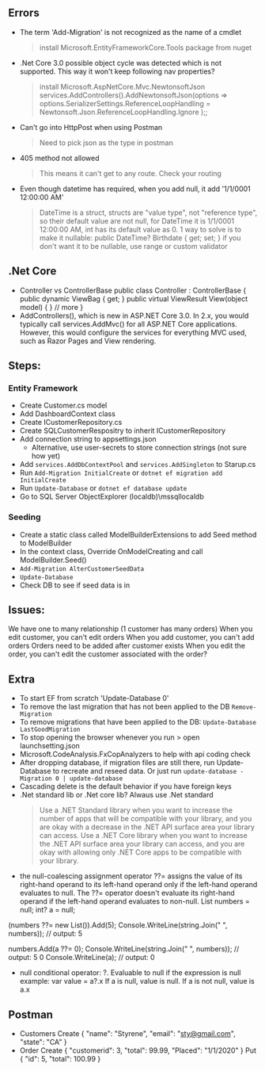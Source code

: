 ﻿## Errors
- The term 'Add-Migration' is not recognized as the name of a cmdlet
	> install Microsoft.EntityFrameworkCore.Tools package from nuget
- .Net Core 3.0 possible object cycle was detected which is not supported. This way it won't keep following nav properties?
	> install Microsoft.AspNetCore.Mvc.NewtonsoftJson
    services.AddControllers().AddNewtonsoftJson(options =>
        options.SerializerSettings.ReferenceLoopHandling = Newtonsoft.Json.ReferenceLoopHandling.Ignore
    );;
- Can't go into HttpPost when using Postman
	> Need to pick json as the type in postman
- 405 method not allowed
	> This means it can't get to any route.  Check your routing
- Even though datetime has required, when you add null, it add '1/1/0001 12:00:00 AM'
	> DateTime is a struct, structs are "value type", not "reference type", so their default value are not null, for DateTime it is 1/1/0001 12:00:00 AM, int has its default value as 0.
	> 1 way to solve is to make it nullable: public DateTime? Birthdate { get; set; }
	> if you don't want it to be nullable, use range or custom validator

## .Net Core
- Controller vs ControllerBase
public class Controller : ControllerBase
{
    public dynamic ViewBag { get; }
    public virtual ViewResult View(object model) { }
    // more
}
- AddControllers(), which is new in ASP.NET Core 3.0. In 2.x, you would typically call services.AddMvc() for all ASP.NET Core applications. However, this would configure the services for everything MVC used, such as Razor Pages and View rendering.

## Steps:

### Entity Framework
- Create Customer.cs model
- Add DashboardContext class
- Create ICustomerRepository.cs
- Create SQLCustomerRespositry to inherit ICustomerRepository
- Add connection string to appsettings.json
	- Alternative, use user-secrets to store connection strings (not sure how yet)
- Add `services.AddDbContextPool` and `services.AddSingleton` to Starup.cs
- Run `Add-Migration InitialCreate` or `dotnet ef migration add InitialCreate`
- Run `Update-Database` or `dotnet ef database update`
- Go to SQL Server ObjectExplorer (localdb)\\mssqllocaldb
### Seeding
- Create a static class called ModelBuilderExtensions to add Seed method to ModelBuilder
- In the context class, Override OnModelCreating and call ModelBuilder.Seed()
- `Add-Migration AlterCustomerSeedData`
- `Update-Database`
- Check DB to see if seed data is in

## Issues:
We have one to many relationship (1 customer has many orders)
When you edit customer, you can't edit orders
When you add customer, you can't add orders
Orders need to be added after customer exists
When you edit the order, you can't edit the customer associated with the order?

## Extra
- To start EF from scratch 'Update-Database 0'
- To remove the last migration that has not been applied to the DB `Remove-Migration`
- To remove migrations that have been applied to the DB: `Update-Database LastGoodMigration`
- To stop opening the browser whenever you run > open launchsetting.json
- Microsoft.CodeAnalysis.FxCopAnalyzers to help with api coding check
- After dropping database, if migration files are still there, run Update-Database to recreate and reseed data.  Or just run `update-database -Migration 0 | update-database`
- Cascading delete is the default behavior if you have foreign keys
- .Net standard lib or .Net core lib?  Alwaus use .Net standard
	>Use a .NET Standard library when you want to increase the number of apps that will be compatible with your library, and you are okay with a decrease in the .NET API surface area your library can access.
	>Use a .NET Core library when you want to increase the .NET API surface area your library can access, and you are okay with allowing only .NET Core apps to be compatible with your library.
- the null-coalescing assignment operator ??= assigns the value of its right-hand operand to its left-hand operand only if the left-hand operand evaluates to null. The ??= operator doesn't evaluate its right-hand operand if the left-hand operand evaluates to non-null.
List<int> numbers = null;
int? a = null;

(numbers ??= new List<int>()).Add(5);
Console.WriteLine(string.Join(" ", numbers));  // output: 5

numbers.Add(a ??= 0);
Console.WriteLine(string.Join(" ", numbers));  // output: 5 0
Console.WriteLine(a);  // output: 0
- null conditional operator: ?.  Evaluable to null if the expression is null
example: var value = a?.x
If a is null, value is null.  If a is not null, value is a.x

## Postman
- Customers
Create
{
	"name": "Styrene",
	"email": "sty@gmail.com",
	"state": "CA"
}
- Order
Create
{
	"customerid": 3,
    "total": 99.99,
    "Placed": "1/1/2020"
}
Put
{
	"id": 5,
	"total": 100.99
}
